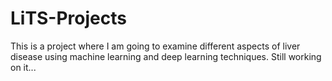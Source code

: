 # LiTS-Projects
This is a project where I am going to examine different aspects of liver disease using machine learning and deep learning techniques.
Still working on it...